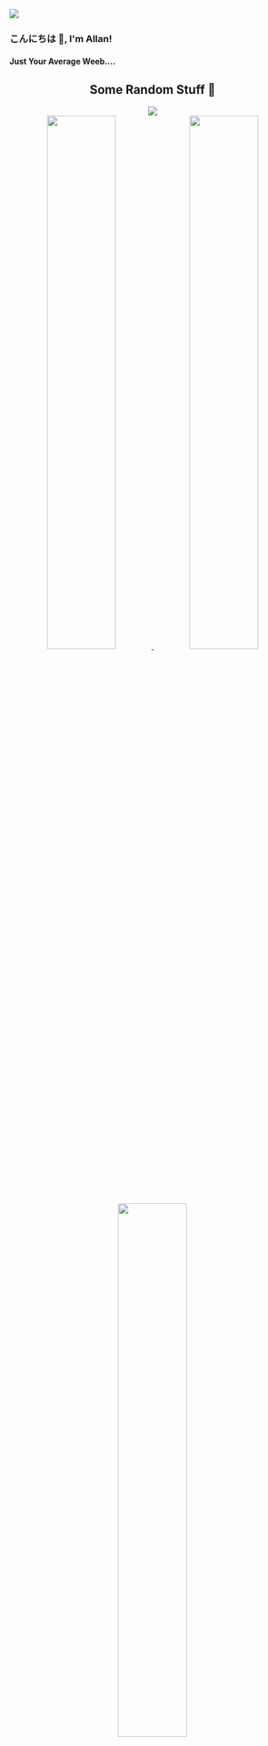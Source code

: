 ![](/211800.gif)
### こんにちは 👋, I'm Allan!
#### Just Your Average Weeb....

<h2 align="center">Some Random Stuff 🎲</h2>
  <div  align = "center">
    <a href="https://github.com/AllanJone">
  <img align="center" src="https://spotify-recently-played-readme.vercel.app/api?user=95zlv3lbaplfa8cxftyqs8dye&unique={true|1|on|yes}" />
</a>
    </div>
  <div align = "center">
    <a href="https://github.com/AllanJone">
  <img width="49%" src="https://github-readme-stats.vercel.app/api?username=AllanJone&count_private=true&theme=dark&show_icons=true&hide_border=true" />
</a>
<a href="https://github.com/AllanJone">
  <img width="49%" src="https://github-readme-streak-stats.herokuapp.com/?user=AllanJone&theme=dark&hide_border=true&date_format=%5BY%20%5DM%20j" />
</a>
<a href="https://github.com/AllanJone">
  <img src="https://github-readme-stats.vercel.app/api/top-langs/?username=AllanJone&theme=dark&layout=compact&hide_border=true" align="center" width = "49%"/>
</a>
    </div>
